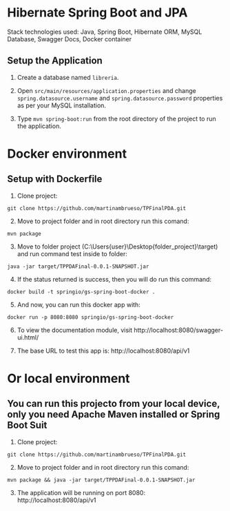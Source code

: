 # Hibernate Spring Boot and JPA

Stack technologies used: Java, Spring Boot, Hibernate ORM, MySQL Database, Swagger Docs, Docker container

## Setup the Application

1. Create a database named `libreria`.

2. Open `src/main/resources/application.properties` and change `spring.datasource.username` and `spring.datasource.password` properties as per your MySQL installation.

3. Type `mvn spring-boot:run` from the root directory of the project to run the application.

# Docker environment

## Setup with Dockerfile

1. Clone project: 

```
git clone https://github.com/martinambrueso/TPFinalPDA.git
```

2. Move to project folder and in root directory run this comand: 

```
mvn package
```

3. Move to folder project (C:\Users\{user}\Desktop\{folder_project}\target) and run command test inside to folder: 

```
java -jar target/TPPDAFinal-0.0.1-SNAPSHOT.jar
```

4. If the status returned is success, then you will do run this command: 

```
docker build -t springio/gs-spring-boot-docker .
```

5. And now, you can run this docker app with: 

```
docker run -p 8080:8080 springio/gs-spring-boot-docker
```

6. To view the documentation module, visit http://localhost:8080/swagger-ui.html/

7. The base URL to test this app is: http://localhost:8080/api/v1


# Or local environment

## You can run this projecto from your local device, only you need Apache Maven installed or Spring Boot Suit

1. Clone project: 

```
git clone https://github.com/martinambrueso/TPFinalPDA.git
```

2. Move to project folder and in root directory run this comand: 

```
mvn package && java -jar target/TPPDAFinal-0.0.1-SNAPSHOT.jar
```

3. The application will be running on port 8080: http://localhost:8080/api/v1
